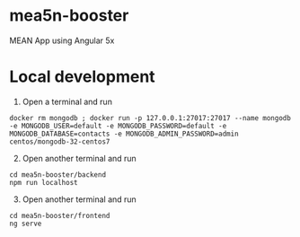 # mea5n-booster
MEAN App using Angular 5x


# Local development

1. Open a terminal and run

```
docker rm mongodb ; docker run -p 127.0.0.1:27017:27017 --name mongodb -e MONGODB_USER=default -e MONGODB_PASSWORD=default -e MONGODB_DATABASE=contacts -e MONGODB_ADMIN_PASSWORD=admin centos/mongodb-32-centos7
```

2. Open another terminal and run

```
cd mea5n-booster/backend
npm run localhost
```

3. Open another terminal and run

```
cd mea5n-booster/frontend
ng serve
```

